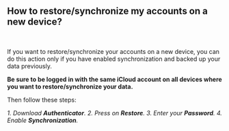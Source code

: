 <!-- 
---
title: How to restore/synchronize my accounts on a new device?
--- 
-->

## **How to restore/synchronize my accounts on a new device?**

<br />

If you want to restore/synchronize your accounts on a new device, you can do this action only if you have enabled synchronization and backed up your data previously. 

**Be sure to be logged in with the same iCloud account on all devices where you want to restore/synchronize your data.** 

Then follow these steps:

*1. Download **Authenticator**.*
*2. Press on **Restore**.*
*3. Enter your **Password**.*
*4. Enable **Synchronization**.*

